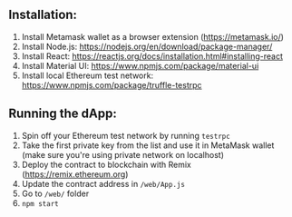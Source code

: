 ## Installation:

1. Install Metamask wallet as a browser extension (https://metamask.io/)
2. Install Node.js: https://nodejs.org/en/download/package-manager/
3. Install React: https://reactjs.org/docs/installation.html#installing-react
4. Install Material UI: https://www.npmjs.com/package/material-ui
5. Install local Ethereum test network: https://www.npmjs.com/package/truffle-testrpc

## Running the dApp:

1. Spin off your Ethereum test network by running `testrpc`
2. Take the first private key from the list and use it in MetaMask wallet (make sure you're using private network on localhost)
3. Deploy the contract to blockchain with Remix (https://remix.ethereum.org)
4. Update the contract address in `/web/App.js`
2. Go to `/web/` folder
3. `npm start`

